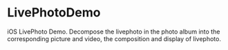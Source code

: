 # LivePhotoDemo
iOS LivePhoto Demo. Decompose the livephoto in the photo album into the corresponding picture and video, the composition and display of livephoto.
